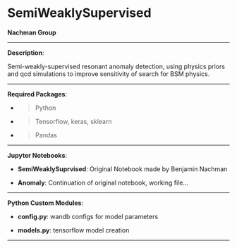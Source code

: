 # SemiWeaklySupervised

**Nachman Group**

--------------------------------------------------------------------------------
**Description**: 

Semi-weakly-supervised resonant anomaly detection, using physics priors and qcd simulations to improve sensitivity of search for BSM physics.

--------------------------------------------------------------------------------
**Required Packages**:

- > Python
- > Tensorflow, keras, sklearn
- > Pandas
--------------------------------------------------------------------------------

**Jupyter Notebooks**:

- **SemiWeaklySuprvised**: Original Notebook made by Benjamin Nachman

- **Anomaly**: Continuation of original notebook, working file...

--------------------------------------------------------------------------------

**Python Custom Modules**:

- **config.py**: wandb configs for model parameters

- **models.py**: tensorflow model creation

--------------------------------------------------------------------------------
